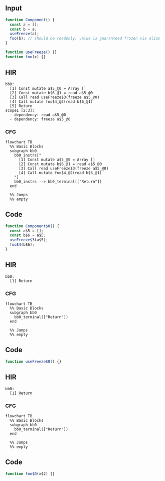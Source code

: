 
## Input

```javascript
function Component() {
  const a = [];
  const b = a;
  useFreeze(a);
  foo(b); // should be readonly, value is guaranteed frozen via alias
}

function useFreeze() {}
function foo(x) {}

```

## HIR

```
bb0:
  [1] Const mutate a$5_@0 = Array []
  [2] Const mutate b$6_@1 = read a$5_@0
  [3] Call read useFreeze$3(freeze a$5_@0)
  [4] Call mutate foo$4_@2(read b$6_@1)
  [5] Return
scope1 [2:3]:
  - dependency: read a$5_@0
  - dependency: freeze a$5_@0
```

### CFG

```mermaid
flowchart TB
  %% Basic Blocks
  subgraph bb0
    bb0_instrs["
      [1] Const mutate a$5_@0 = Array []
      [2] Const mutate b$6_@1 = read a$5_@0
      [3] Call read useFreeze$3(freeze a$5_@0)
      [4] Call mutate foo$4_@2(read b$6_@1)
    "]
    bb0_instrs --> bb0_terminal(["Return"])
  end

  %% Jumps
  %% empty
```

## Code

```javascript
function Component$0() {
  const a$5 = [];
  const b$6 = a$5;
  useFreeze$3(a$5);
  foo$4(b$6);
}

```
## HIR

```
bb0:
  [1] Return

```

### CFG

```mermaid
flowchart TB
  %% Basic Blocks
  subgraph bb0
    bb0_terminal(["Return"])
  end

  %% Jumps
  %% empty
```

## Code

```javascript
function useFreeze$0() {}

```
## HIR

```
bb0:
  [1] Return

```

### CFG

```mermaid
flowchart TB
  %% Basic Blocks
  subgraph bb0
    bb0_terminal(["Return"])
  end

  %% Jumps
  %% empty
```

## Code

```javascript
function foo$0(x$2) {}

```
      